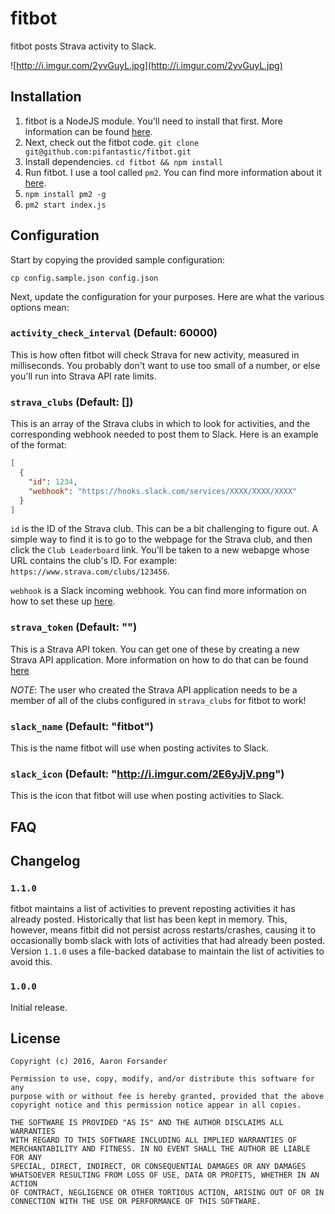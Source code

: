 # fitbot

fitbot posts Strava activity to Slack.

![http://i.imgur.com/2yvGuyL.jpg](http://i.imgur.com/2yvGuyL.jpg)

## Installation

1. fitbot is a NodeJS module. You'll need to install that first. More information can be found [here](https://nodejs.org/en/download/package-manager/).
2. Next, check out the fitbot code. `git clone git@github.com:pifantastic/fitbot.git`
3. Install dependencies. `cd fitbot && npm install`
4. Run fitbot. I use a tool called `pm2`. You can find more information about it [here](https://github.com/Unitech/pm2).
  1. `npm install pm2 -g`
  2. `pm2 start index.js`

## Configuration

Start by copying the provided sample configuration:

```
cp config.sample.json config.json
```

Next, update the configuration for your purposes. Here are what the various options mean:

### `activity_check_interval` (Default: 60000)
This is how often fitbot will check Strava for new activity, measured in milliseconds. You probably don't want to use too small of a number, or else you'll run into Strava API rate limits.

### `strava_clubs` (Default: [])
This is an array of the Strava clubs in which to look for activities, and the corresponding
webhook needed to post them to Slack. Here is an example of the format:

```json
[
  {
    "id": 1234,
    "webhook": "https://hooks.slack.com/services/XXXX/XXXX/XXXX"
  }
]
```

`id` is the ID of the Strava club. This can be a bit challenging to figure out. A simple way to find it is to go to the webpage for the Strava club, and then click the `Club Leaderboard` link. You'll be taken to a new webapge whose URL contains the club's ID. For
example: `https://www.strava.com/clubs/123456`.

`webhook` is a Slack incoming webhook. You can find more information on how to set these up [here](https://api.slack.com/incoming-webhooks).

### `strava_token` (Default: "")
This is a Strava API token. You can get one of these by creating a new Strava API application. More information on how to do that can be found [here](https://www.strava.com/settings/api)

*NOTE*: The user who created the Strava API application needs to be a member of
all of the clubs configured in `strava_clubs` for fitbot to work!

### `slack_name` (Default: "fitbot")
This is the name fitbot will use when posting activites to Slack.

### `slack_icon` (Default: "http://i.imgur.com/2E6yJjV.png")
This is the icon that fitbot will use when posting activities to Slack.

## FAQ

## Changelog

### `1.1.0`

fitbot maintains a list of activities to prevent reposting activities it has already posted. Historically that list has been kept in
memory. This, however, means fitbit did not persist across restarts/crashes, causing it to occasionally bomb slack with lots of activities
that had already been posted. Version `1.1.0` uses a file-backed database to maintain the list of activities to avoid this.

### `1.0.0`

Initial release.

## License

    Copyright (c) 2016, Aaron Forsander

    Permission to use, copy, modify, and/or distribute this software for any
    purpose with or without fee is hereby granted, provided that the above
    copyright notice and this permission notice appear in all copies.

    THE SOFTWARE IS PROVIDED "AS IS" AND THE AUTHOR DISCLAIMS ALL WARRANTIES
    WITH REGARD TO THIS SOFTWARE INCLUDING ALL IMPLIED WARRANTIES OF
    MERCHANTABILITY AND FITNESS. IN NO EVENT SHALL THE AUTHOR BE LIABLE FOR ANY
    SPECIAL, DIRECT, INDIRECT, OR CONSEQUENTIAL DAMAGES OR ANY DAMAGES
    WHATSOEVER RESULTING FROM LOSS OF USE, DATA OR PROFITS, WHETHER IN AN ACTION
    OF CONTRACT, NEGLIGENCE OR OTHER TORTIOUS ACTION, ARISING OUT OF OR IN
    CONNECTION WITH THE USE OR PERFORMANCE OF THIS SOFTWARE.
